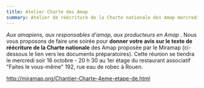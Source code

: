 ```yaml
---
title: Atelier Charte des Amap 
summary: Atelier de réécriture de la Charte nationale des Amap mercredi 16 octobre - Rouen
---
```

*Aux amapiens, aux responsables d'amap, aux producteurs en Amap* . Nous vous proposons de faire une soirée pour **donner votre avis sur le texte de réécriture de la Charte nationale** des Amap proposée par le Miramap (ci-dessous le lien vers les documents préparatoires). 
Cette réunion se tiendra le mercredi soir 16 octobre - 20 h 30 au 1er étage du restaurant associatif "Faites le vous-même" 192, rue eau de robec à Rouen.

[http://miramap.org/Chantier-Charte-4eme-etape-de.html ](http://miramap.org/Chantier-Charte-4eme-etape-de.html  "documents préparatoires ici")